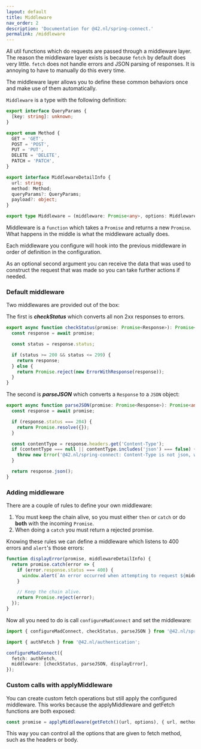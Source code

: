 ```yaml
---
layout: default
title: Middleware
nav_order: 2
description: 'Documentation for @42.nl/spring-connect.'
permalink: /middleware
---
```


All util functions which do requests are passed through a middleware layer.
The reason the middleware layer exists is because `fetch` by default
does very little. `fetch` does not handle errors and JSON parsing
of responses. It is annoying to have to manually do this every time.

The middleware layer allows you to define these common behaviors once
and make use of them automatically.

`Middleware` is a type with the following definition:

```ts
export interface QueryParams {
  [key: string]: unknown;
}

export enum Method {
  GET = 'GET',
  POST = 'POST',
  PUT = 'PUT',
  DELETE = 'DELETE',
  PATCH = 'PATCH',
}

export interface MiddlewareDetailInfo {
  url: string;
  method: Method;
  queryParams?: QueryParams;
  payload?: object;
}

export type Middleware = (middleware: Promise<any>, options: MiddlewareDetailInfo) => Promise<any>;
```

Middleware is a `function` which takes a `Promise` and
returns a new `Promise`. What happens in the middle is
what the middleware actually does.

Each middleware you configure will hook into the previous
middleware in order of definition in the configuration.

As an optional second argument you can receive the data that
was used to construct the request that was made so you can
take further actions if needed.

### Default middleware

Two middlewares are provided out of the box:

The first is **_checkStatus_** which converts all non 2xx responses to errors.

```ts
export async function checkStatus(promise: Promise<Response>): Promise<Response> {
  const response = await promise;

  const status = response.status;

  if (status >= 200 && status <= 299) {
    return response;
  } else {
    return Promise.reject(new ErrorWithResponse(response));
  }
}
```

The second is **_parseJSON_** which converts a `Response` to a `JSON` object:

```ts
export async function parseJSON(promise: Promise<Response>): Promise<any> {
  const response = await promise;

  if (response.status === 204) {
    return Promise.resolve({});
  }

  const contentType = response.headers.get('Content-Type');
  if (contentType === null || contentType.includes('json') === false) {
    throw new Error('@42.nl/spring-connect: Content-Type is not json, will not parse.');
  }

  return response.json();
}
```

### Adding middleware

There are a couple of rules to define your own middleware:

1. You must keep the chain alive, so you must either `then` or `catch`
   or do **both** with the incoming `Promise`.
2. When doing a `catch` you must return a rejected promise.

Knowing these rules we can define a middleware which listens
to 400 errors and `alert`'s those errors:

```ts
function displayError(promise, middlewareDetailInfo) {
  return promise.catch(error => {
    if (error.response.status === 400) {
      window.alert(`An error occurred when attempting to request ${middlewareDetailInfo.url}: ${error.message}`);
    }

    // Keep the chain alive.
    return Promise.reject(error);
  });
}
```

Now all you need to do is call `configureMadConnect` and
set the middleware:

```ts
import { configureMadConnect, checkStatus, parseJSON } from '@42.nl/spring-connect';

import { authFetch } from '@42.nl/authentication';

configureMadConnect({
  fetch: authFetch,
  middleware: [checkStatus, parseJSON, displayError],
});
```

### Custom calls with applyMiddleware

You can create custom fetch operations but still apply the
configured middleware. This works because the applyMiddleware and getFetch
functions are both exposed:

```ts
const promise = applyMiddleware(getFetch()(url, options), { url, method, queryParams, payload });
```

This way you can control all the options that are given to
fetch method, such as the headers or body.
